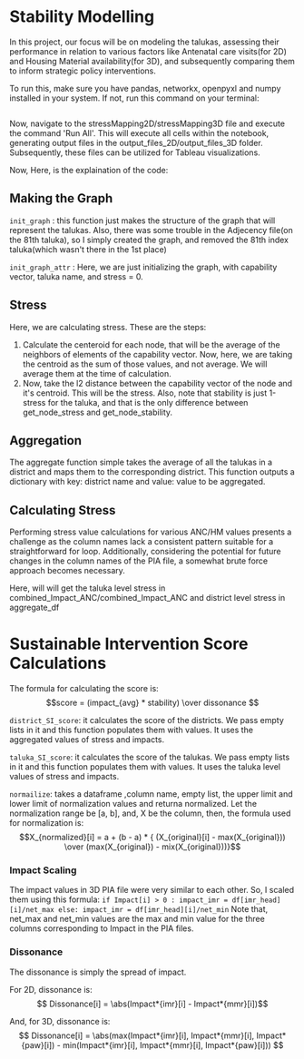 # Stability Modelling

In this project, our focus will be on modeling the talukas, assessing their performance in relation to various factors like Antenatal care visits(for 2D) and Housing Material availability(for 3D), and subsequently comparing them to inform strategic policy interventions.

To run this, make sure you have pandas, networkx, openpyxl and numpy installed in your system. If not, run this command on your terminal:

```pip install pandas numpy openpyxl networkx

```

Now, navigate to the stressMapping2D/stressMapping3D file and execute the command 'Run All'. This will execute all cells within the notebook, generating output files in the output_files_2D/output_files_3D folder. Subsequently, these files can be utilized for Tableau visualizations.

Now, Here, is the explaination of the code:

## Making the Graph

`init_graph` : this function just makes the structure of the graph that will represent the talukas. Also, there was some trouble in the Adjecency file(on the 81th taluka), so I simply created the graph, and removed the 81th index taluka(which wasn't there in the 1st place)

`init_graph_attr` : Here, we are just initializing the graph, with capability vector, taluka name, and stress = 0.

## Stress

Here, we are calculating stress. These are the steps:

1. Calculate the centeroid for each node, that will be the average of the neighbors of elements of the capability vector. Now, here, we are taking the centroid as the sum of those values, and not average. We will average them at the time of calculation.
2. Now, take the l2 distance between the capability vector of the node and it's centroid. This will be the stress. Also, note that stability is just 1-stress for the taluka, and that is the only difference between get_node_stress and get_node_stability.

## Aggregation

The aggregate function simple takes the average of all the talukas in a district and maps them to the corresponding district. This function outputs a dictionary with key: district name and value: value to be aggregated.

## Calculating Stress

Performing stress value calculations for various ANC/HM values presents a challenge as the column names lack a consistent pattern suitable for a straightforward for loop. Additionally, considering the potential for future changes in the column names of the PIA file, a somewhat brute force approach becomes necessary.

Here, will will get the taluka level stress in combined_Impact_ANC/combined_Impact_ANC and district level stress in aggregate_df

# Sustainable Intervention Score Calculations

The formula for calculating the score is: $$score = (impact_{avg} * stability) \over dissonance $$

`district_SI_score`: it calculates the score of the districts. We pass empty lists in it and this function populates them with values. It uses the aggregated values of stress and impacts.

`taluka_SI_score`: it calculates the score of the talukas. We pass empty lists in it and this function populates them with values. It uses the taluka level values of stress and impacts.

`normailize`: takes a dataframe ,column name, empty list, the upper limit and lower limit of normalization values and returna normalized. Let the normalization range be [a, b], and, X be the column, then, the formula used for normalization is: $$X_{normalized}[i] = a + (b - a) * { (X_{original}[i] - max(X_{original})) \over (max(X_{original}) - mix(X_{original}))}$$

### Impact Scaling

The impact values in 3D PIA file were very similar to each other. So, I scaled them using this formula:
`if Impact[i] > 0 :
            impact_imr = df[imr_head][i]/net_max
        else:
            impact_imr = df[imr_head][i]/net_min`
Note that, net_max and net_min values are the max and min value for the three columns corresponding to Impact in the PIA files.

### Dissonance

The dissonance is simply the spread of impact.

For 2D, dissonance is: $$ Dissonance[i] = \abs(Impact*{imr}[i] - Impact*{mmr}[i])$$

And, for 3D, dissonance is: $$ Dissonance[i] = \abs(max(Impact*{imr}[i], Impact*{mmr}[i], Impact*{paw}[i]) - min(Impact*{imr}[i], Impact*{mmr}[i], Impact*{paw}[i])) $$
